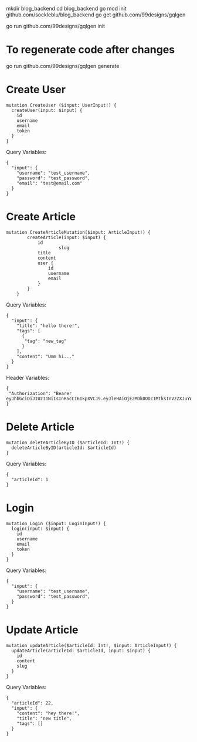 mkdir blog_backend
cd blog_backend
go mod init github.com/sockleblu/blog_backend
go get github.com/99designs/gqlgen

go run github.com/99designs/gqlgen init

# To regenerate code after changes
go run github.com/99designs/gqlgen generate

# Create User
```
mutation CreateUser ($input: UserInput!) {
  createUser(input: $input) {
    id
    username
    email
    token
  }
}
```

Query Variables:
```
{
  "input": {
    "username": "test_username",
    "password": "test_password",
    "email": "test@email.com"
  }
}
```

# Create Article
```
mutation CreateArticleMutation($input: ArticleInput!) {
        createArticle(input: $input) {
            id
    				slug
            title
            content
            user {
                id
                username
                email
            }
        }
    }
```

Query Variables:
```
{
  "input": {
    "title": "hello there!",
    "tags": [
      {
       "tag": "new_tag"
      }
    ],
    "content": "Umm hi..."
  }
}
```

Header Variables:
```
{
 "Authorization": "Bearer eyJhbGciOiJIUzI1NiIsInR5cCI6IkpXVCJ9.eyJleHAiOjE2MDk0ODc1MTksInVzZXJuYW1lIjoic29ja2xlYmx1MSJ9.uYQiGtS3geXkX8tP1Vmk4KO5LaRMJYxMNPVF0iKTVdo"
}
```

# Delete Article
```
mutation deleteArticleByID ($articleId: Int!) {
  deleteArticleByID(articleId: $articleId)
}
```

Query Variables:
```
{
  "articleId": 1
}
```

# Login
```
mutation Login ($input: LoginInput!) {
  login(input: $input) {
    id
    username
    email
    token
  }
}
```

Query Variables:
```
{
  "input": {
    "username": "test_username",
    "password": "test_password",
  }
}
```

# Update Article
```
mutation updateArticle($articleId: Int!, $input: ArticleInput!) {
  updateArticle(articleId: $articleId, input: $input) {
    id
    content
    slug
  }
}
```

Query Variables:
```
{
  "articleId": 22,
  "input": {
    "content": "hey there!",
    "title": "new title",
    "tags": []
  }
}
```
